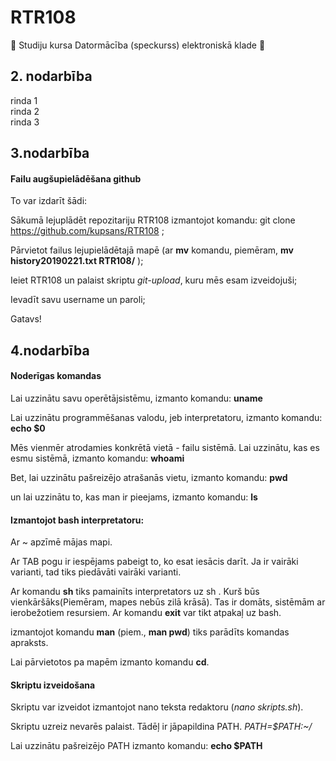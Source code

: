 # RTR108
:baby_chick: Studiju kursa Datormācība (speckurss) elektroniskā klade :baby_chick:
## 2. nodarbība
rinda 1   
rinda 2   
rinda 3  
## 3.nodarbība

#### Failu augšupielādēšana github
To var izdarīt šādi:

Sākumā lejuplādēt repozitariju RTR108 izmantojot komandu: git clone https://github.com/kupsans/RTR108 ;

Pārvietot failus lejupielādētajā mapē (ar **mv** komandu, piemēram, **mv history20190221.txt RTR108/** );

Ieiet RTR108 un palaist skriptu _git-upload_, kuru mēs esam izveidojuši;

Ievadīt savu username un paroli;

Gatavs! 


## 4.nodarbība

#### Noderīgas komandas
Lai uzzinātu savu operētājsistēmu, izmanto komandu: **uname**

Lai uzzinātu programmēšanas valodu, jeb interpretatoru, izmanto komandu: **echo $0** 

Mēs vienmēr atrodamies konkrētā vietā - failu sistēmā.
Lai uzzinātu, kas es esmu sistēmā, izmanto komandu: **whoami**

Bet, lai uzzinātu pašreizējo atrašanās vietu, izmanto komandu: **pwd**

un lai uzzinātu to, kas man ir pieejams, izmanto komandu: **ls**
 
#### Izmantojot bash interpretatoru:
Ar ~ apzīmē mājas mapi.

Ar TAB pogu ir iespējams pabeigt to, ko esat iesācis darīt. Ja ir vairāki varianti, tad 
tiks piedāvāti vairāki varianti. 

Ar komandu  **sh** tiks pamainīts interpretators uz sh . Kurš būs vienkāršāks(Piemēram,
mapes nebūs zilā krāsā). Tas ir domāts, sistēmām ar ierobežotiem resursiem. 
Ar komandu **exit** var tikt atpakaļ uz bash. 

izmantojot komandu **man** (piem., **man pwd**) tiks parādīts komandas apraksts.

Lai pārvietotos pa mapēm izmanto komandu **cd**. 

#### Skriptu izveidošana
Skriptu var izveidot izmantojot nano teksta redaktoru (_nano skripts.sh_).

Skriptu uzreiz nevarēs palaist. Tādēļ ir jāpapildina PATH. _PATH=$PATH:~/_

Lai uzzinātu pašreizējo PATH izmanto komandu: **echo $PATH**
